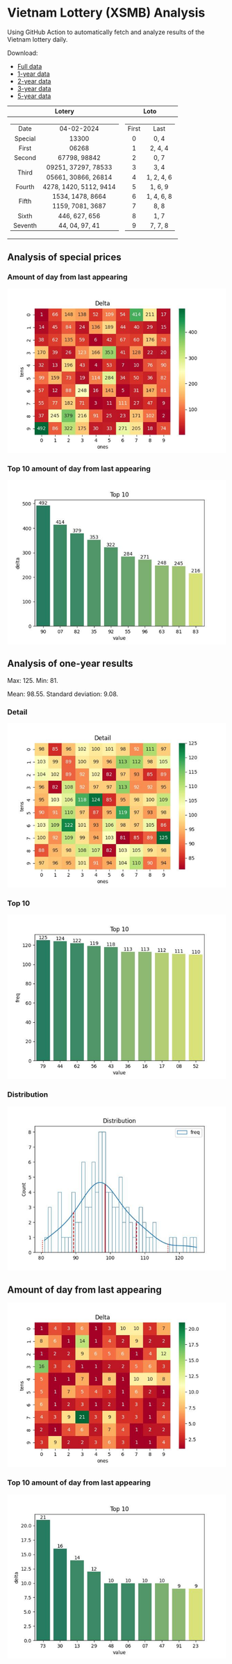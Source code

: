 # Vietnam Lottery (XSMB) Analysis

Using GitHub Action to automatically fetch and analyze results of the Vietnam lottery daily.

Download:

* [Full data](https://raw.githubusercontent.com/khiemdoan/vietnam-lottery-xsmb-analysis/main/results/xsmb.csv)
* [1-year data](https://raw.githubusercontent.com/khiemdoan/vietnam-lottery-xsmb-analysis/main/results/xsmb_1_year.csv)
* [2-year data](https://raw.githubusercontent.com/khiemdoan/vietnam-lottery-xsmb-analysis/main/results/xsmb_2_year.csv)
* [3-year data](https://raw.githubusercontent.com/khiemdoan/vietnam-lottery-xsmb-analysis/main/results/xsmb_3_year.csv)
* [5-year data](https://raw.githubusercontent.com/khiemdoan/vietnam-lottery-xsmb-analysis/main/results/xsmb_5_year.csv)

| Lotery      | Loto |
| :-----------: | :-----------: |
| <table><tr><td>Date</td><td>04-02-2024</td></tr><tr><td>Special</td><td>13300</td></tr><tr><td>First</td><td>06268</td></tr><tr><td>Second</td><td>67798, 98842</td></tr><tr><td rowspan="2">Third</td><td>09251, 37297, 78533</td></tr><tr><td>05661, 30866, 26814</td></tr><tr><td>Fourth</td><td>4278, 1420, 5112, 9414</td></tr><tr><td rowspan="2">Fifth</td><td>1534, 1478, 8664</td></tr><tr><td>1159, 7081, 3687</td></tr><tr><td>Sixth</td><td>446, 627, 656</td></tr><tr><td>Seventh</td><td>44, 04, 97, 41</td></tr></table> | <table><tr><td>First</td><td>Last</td></tr><tr><td>0</td><td>0, 4</td></tr><tr><td>1</td><td>2, 4, 4</td></tr><tr><td>2</td><td>0, 7</td></tr><tr><td>3</td><td>3, 4</td></tr><tr><td>4</td><td>1, 2, 4, 6</td></tr><tr><td>5</td><td>1, 6, 9</td></tr><tr><td>6</td><td>1, 4, 6, 8</td></tr><tr><td>7</td><td>8, 8</td></tr><tr><td>8</td><td>1, 7</td></tr><tr><td>9</td><td>7, 7, 8</td></tr></table> |


<h2>Analysis of special prices</h2>

<h3>Amount of day from last appearing</h3>

![Delta](images/special_delta.jpg)

<h3>Top 10 amount of day from last appearing</h3>

![Delta top 10](images/special_delta_top_10.jpg)

<h2>Analysis of one-year results</h2>

Max: 125. Min: 81.

Mean: 98.55. Standard deviation: 9.08.

<h3>Detail</h3>

![Detail](images/heatmap.jpg)

<h3>Top 10</h3>

![Top 10](images/top-10.jpg)

<h3>Distribution</h3>

![Distribution](images/distribution.jpg)

<h2>Amount of day from last appearing</h2>

![Delta](images/delta.jpg)

<h3>Top 10 amount of day from last appearing</h3>

![Delta top 10](images/delta_top_10.jpg)